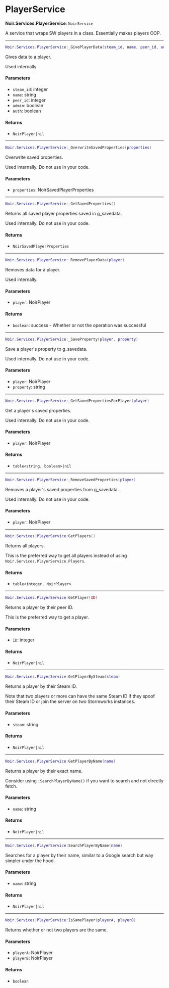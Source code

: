 # PlayerService

**Noir.Services.PlayerService**: `NoirService`

A service that wraps SW players in a class. Essentially makes players OOP.

***

```lua
Noir.Services.PlayerService:_GivePlayerData(steam_id, name, peer_id, admin, auth)
```

Gives data to a player.

Used internally.

#### Parameters

* `steam_id`: integer
* `name`: string
* `peer_id`: integer
* `admin`: boolean
* `auth`: boolean

#### Returns

* `NoirPlayer|nil`

***

```lua
Noir.Services.PlayerService:_OverwriteSavedProperties(properties)
```

Overwrite saved properties.

Used internally. Do not use in your code.

#### Parameters

* `properties`: NoirSavedPlayerProperties

***

```lua
Noir.Services.PlayerService:_GetSavedProperties()
```

Returns all saved player properties saved in g\_savedata.

Used internally. Do not use in your code.

#### Returns

* `NoirSavedPlayerProperties`

***

```lua
Noir.Services.PlayerService:_RemovePlayerData(player)
```

Removes data for a player.

Used internally.

#### Parameters

* `player`: NoirPlayer

#### Returns

* `boolean`: success - Whether or not the operation was successful

***

```lua
Noir.Services.PlayerService:_SaveProperty(player, property)
```

Save a player's property to g\_savedata.

Used internally. Do not use in your code.

#### Parameters

* `player`: NoirPlayer
* `property`: string

***

```lua
Noir.Services.PlayerService:_GetSavedPropertiesForPlayer(player)
```

Get a player's saved properties.

Used internally. Do not use in your code.

#### Parameters

* `player`: NoirPlayer

#### Returns

* `table<string, boolean>|nil`

***

```lua
Noir.Services.PlayerService:_RemoveSavedProperties(player)
```

Removes a player's saved properties from g\_savedata.

Used internally. Do not use in your code.

#### Parameters

* `player`: NoirPlayer

***

```lua
Noir.Services.PlayerService:GetPlayers()
```

Returns all players.

This is the preferred way to get all players instead of using `Noir.Services.PlayerService.Players`.

#### Returns

* `table<integer, NoirPlayer>`

***

```lua
Noir.Services.PlayerService:GetPlayer(ID)
```

Returns a player by their peer ID.

This is the preferred way to get a player.

#### Parameters

* `ID`: integer

#### Returns

* `NoirPlayer|nil`

***

```lua
Noir.Services.PlayerService:GetPlayerBySteam(steam)
```

Returns a player by their Steam ID.

Note that two players or more can have the same Steam ID if they spoof their Steam ID or join the server on two Stormworks instances.

#### Parameters

* `steam`: string

#### Returns

* `NoirPlayer|nil`

***

```lua
Noir.Services.PlayerService:GetPlayerByName(name)
```

Returns a player by their exact name.

Consider using `:SearchPlayerByName()` if you want to search and not directly fetch.

#### Parameters

* `name`: string

#### Returns

* `NoirPlayer|nil`

***

```lua
Noir.Services.PlayerService:SearchPlayerByName(name)
```

Searches for a player by their name, similar to a Google search but way simpler under the hood.

#### Parameters

* `name`: string

#### Returns

* `NoirPlayer|nil`

***

```lua
Noir.Services.PlayerService:IsSamePlayer(playerA, playerB)
```

Returns whether or not two players are the same.

#### Parameters

* `playerA`: NoirPlayer
* `playerB`: NoirPlayer

#### Returns

* `boolean`
